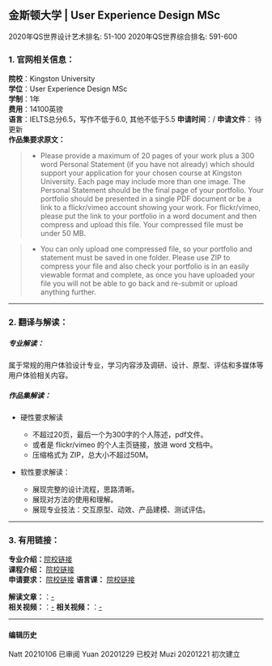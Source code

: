 ## 金斯顿大学 | User Experience Design MSc

2020年QS世界设计艺术排名: 51-100
2020年QS世界综合排名: 591-600

### 1. 官网相关信息：

**院校**：Kingston University  
**学位**：User Experience Design MSc  
**学制**：1年  
**费用**：14100英镑  
**语言**：IELTS总分6.5，写作不低于6.0, 其他不低于5.5
**申请时间**：/
**申请文件**： 待更新  
**作品集要求原文：**   

> - Please provide a maximum of 20 pages of your work plus a 300 word Personal Statement (if you have not already) which should support your application for your chosen course at Kingston University. Each page may include more than one image. The Personal Statement should be the final page of your portfolio. Your portfolio should be presented in a single PDF document or be a link to a flickr/vimeo account showing your work. For flickr/vimeo, please put the link to your portfolio in a word document and then compress and upload this file. Your compressed file must be under 50 MB.

> - You can only upload one compressed file, so your portfolio and statement must be saved in one folder. Please use ZIP to compress your file and also check your portfolio is in an easily viewable format and complete, as once you have uploaded your file you will not be able to go back and re-submit or upload anything further.


---


### 2. 翻译与解读：
##### 专业解读：
属于常规的用户体验设计专业，学习内容涉及调研、设计、原型、评估和多媒体等用户体验相关内容。
##### 作品集解读：
- 硬性要求解读
  - 不超过20页，最后一个为300字的个人陈述，pdf文件。
  - 或者是 flickr/vimeo 的个人主页链接，放进 word 文档中。
  - 压缩格式为 ZIP，总大小不超过50M。

- 软性要求解读：

  - 展现完整的设计流程，思路清晰。
  - 展现对方法的使用和理解。
  - 展现专业技法：交互原型、动效、产品建模、测试评估。


---


### 3. 有用链接：

**专业介绍：**[院校链接](https://www.kingston.ac.uk/postgraduate-course/user-experience-design-msc/)  
**课程介绍：** [院校链接](https://www.kingston.ac.uk/postgraduate-course/user-experience-design-msc/)  
**申请要求：** [院校链接](https://www.kingston.ac.uk/postgraduate-course/user-experience-design-msc/entry-requirements.html)
**语言课：** [院校链接](https://www.kingston.ac.uk/international/studying-at-kingston/language-requirements/)

**解读文章：**：[-](-)  
**相关视频：**：[-](-)
**相关视频：**：[-](-)




---


#### 编辑历史  
Natt 20210106 已审阅
Yuan 20201229 已校对
Muzi 20201221 初次建立
